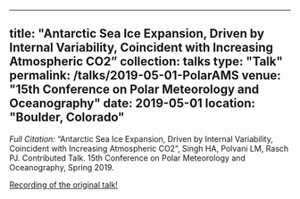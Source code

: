 
---
title: "Antarctic Sea Ice Expansion, Driven by Internal Variability, Coincident with Increasing Atmospheric CO2”
collection: talks
type: "Talk"
permalink: /talks/2019-05-01-PolarAMS
venue: "15th Conference on Polar Meteorology and Oceanography"
date: 2019-05-01
location: "Boulder, Colorado"
---

<i>Full Citation:</i> “Antarctic Sea Ice Expansion, Driven by Internal Variability, Coincident with Increasing Atmospheric CO2”, Singh HA, Polvani LM, Rasch PJ. Contributed Talk. 15th Conference on Polar Meteorology and Oceanography, Spring 2019.

[Recording of the original talk!](https://ams.confex.com/ams/15Polar/videogateway.cgi/id/54958?recordingid=54958)
